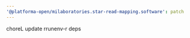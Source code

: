 ```yaml
---
'@platforma-open/milaboratories.star-read-mapping.software': patch
---
```


choreL update rrunenv-r deps

